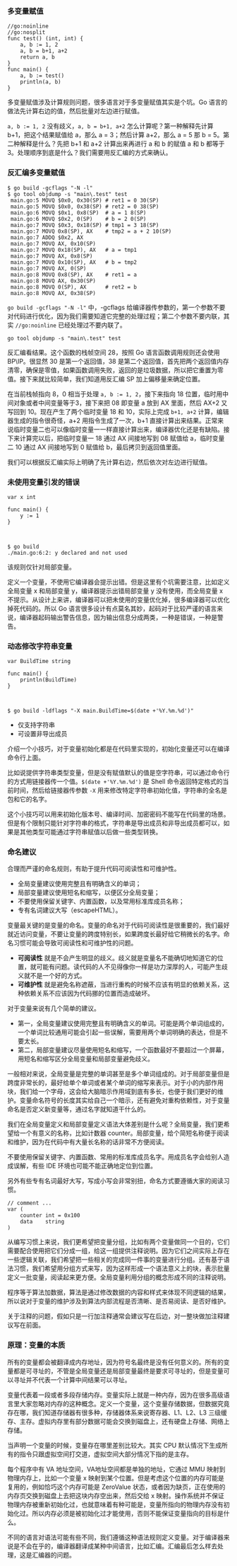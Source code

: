 ### 多变量赋值

    
    
    //go:noinline
    //go:nosplit
    func test() (int, int) {
        a, b := 1, 2
        a, b = b+1, a+2
        return a, b
    }
    func main() {
        a, b := test()
        println(a, b)
    }
    

多变量赋值涉及计算规则问题，很多语言对于多变量赋值其实是个坑。Go 语言的做法先计算右边的值，然后批量对左边进行赋值。

`a, b := 1, 2` 没有歧义，`a, b = b+1, a+2` 怎么计算呢？第一种解释先计算 b+1，把这个结果赋值给 a，那么 a =
3；然后计算 a+2，那么 a = 5 那 b = 5。第二种解释是什么？先把 b+1 和 a+2 计算出来再进行 a 和 b 的赋值 a 和 b 都等于
3。处理顺序到底是什么？我们需要用反汇编的方式来确认。

### 反汇编多变量赋值

    
    
    $ go build -gcflags "-N -l"
    $ go tool objdump -s "main\.test" test
     main.go:5 MOVQ $0x0, 0x30(SP) # ret1 = 0 30(SP)
     main.go:5 MOVQ $0x0, 0x38(SP) # ret2 = 0 38(SP)
     main.go:6 MOVQ $0x1, 0x8(SP)  # a = 1 8(SP)
     main.go:6 MOVQ $0x2, 0(SP)    # b = 2 0(SP)
     main.go:7 MOVQ $0x3, 0x18(SP) # tmp1 = 3 18(SP)
     main.go:7 MOVQ 0x8(SP), AX    # tmp2 = a + 2 10(SP)
     main.go:7 ADDQ $0x2, AX
     main.go:7 MOVQ AX, 0x10(SP)
     main.go:7 MOVQ 0x18(SP), AX   # a = tmp1
     main.go:7 MOVQ AX, 0x8(SP)
     main.go:7 MOVQ 0x10(SP), AX   # b = tmp2
     main.go:7 MOVQ AX, 0(SP)
     main.go:8 MOVQ 0x8(SP), AX    # ret1 = a
     main.go:8 MOVQ AX, 0x30(SP)
     main.go:8 MOVQ 0(SP), AX      # ret2 = b
     main.go:8 MOVQ AX, 0x38(SP)
    

`go build -gcflags "-N -l"` 中，-gcflags
给编译器传参数的，第一个参数不要对代码进行优化，因为我们需要知道它完整的处理过程；第二个参数不要内联，其实 `//go:noinline`
已经处理过不要内联了。

    
    
    go tool objdump -s "main\.test" test
    

反汇编看结果。这个函数的栈帧空间 28，按照 Go 语言函数调用规则还会使用 BP\IP。很显然 30 是第一个返回值，38
是第二个返回值，首先把两个返回值内存清零，确保是零值，如果函数调用失败，返回的是垃圾数据，所以把它重置为零值。接下来就比较简单，我们知道用反汇编 SP
加上偏移量来确定位置。

在当前栈帧指向 8，0 相当于处理 `a, b := 1, 2`，接下来指向 18 位置，临时用中间对象或者中间变量等于3，接下来把 08 即变量 a 放到
AX 里面，然后 AX+2 又写回到 10。现在产生了两个临时变量 18 和 10，实际上完成 `b+1, a+2` 计算，编辑器生成的指令很奇怪，a+2
用指令生成了一次，b+1 直接计算出来结果。正常来说临时变量二也可以像临时变量一一样直接计算出来，编译器优化还是有缺陷。接下来计算完以后，把临时变量一 18
通过 AX 间接地写到 08 赋值给 a，临时变量二 10 通过 AX 间接地写到 0 赋值给 b，最后拷贝到返回值里面。

我们可以根据反汇编实际上明确了先计算右边，然后依次对左边进行赋值。

### 未使用变量引发的错误

    
    
    var x int
    
    func main() {
        y := 1
    }
    
    
    
    $ go build
    ./main.go:6:2: y declared and not used
    

该规则仅针对局部变量。

定义一个变量，不使用它编译器会提示出错。但是这里有个坑需要注意，比如定义全局变量 x 和局部变量 y，编译器提示出错局部变量 y 没有使用，而全局变量 x
不提示。从设计上来讲，编译器可以把未使用的变量优化掉，很多编译器可以优化掉死代码的。所以 Go
语言很多设计有点莫名其妙，起码对于比较严谨的语言来说，编译器起码输出警告信息，因为输出信息分成两类，一种是错误，一种是警告。

### 动态修改字符串变量

    
    
    var BuildTime string
    
    func main() {
        println(BuildTime)
    }
    
    
    
    $ go build -ldflags "-X main.BuildTime=$(date +'%Y.%m.%d')"
    

  * 仅支持字符串
  * 可设置非导出成员

介绍一个小技巧，对于变量初始化都是在代码里实现的，初始化变量还可以在编译命令行上面。

比如说提供字符串类型变量，但是没有赋值默认的值是空字符串，可以通过命令行的方式用链接器传一个值。`$(date +'%Y.%m.%d')` 是 Shell
命令返回特定格式的当前时间，然后给链接器传参数 `-X` 用来修改特定字符串初始化值，字符串的全名是包和它的名字。

这个小技巧可以用来初始化版本号、编译时间、加密密码不能写在代码里的场景。但是有个限制只能针对字符串的格式，字符串是导出成员和非导出成员都可以，如果是其他类型可能通过字符串赋值以后做一些类型转换。

### 命名建议

合理而严谨的命名规则，有助于提升代码可阅读性和可维护性。

  * 全局变量建议使用完整且有明确含义的单词；
  * 局部变量建议使用短名和缩写，以便区分全局变量；
  * 不要使用保留关键字、内置函数，以及常用标准库成员名称；
  * 专有名词建议大写（escapeHTML）。

变量最关键的是变量的命名。变量的命名对于代码可阅读性是很重要的，我们最好就近访问变量，不要让变量的跨度特别长，如果跨度长最好给它稍微长的名字。命名习惯可能会导致可阅读性和可维护性的问题。

  * **可阅读性** 就是不会产生明显的歧义。歧义就是变量名不能确切地知道它的位置，就可能有问题。读代码的人不见得像你一样是功力深厚的人，可能产生歧义就不是一个好的方式。
  * **可维护性** 就是避免名称遮蔽，当进行重构的时候不应该有明显的依赖关系，这种依赖关系不应该因为代码挪的位置而造成破坏。

对于变量来说有几个简单的建议。

  * 第一，全局变量建议使用完整且有明确含义的单词。可能是两个单词组成的，一个单词比较通用可能会引起一些误解，需要用两个单词明确的表达，但是不要太长。
  * 第二，局部变量建议尽量使用短名和缩写，一个函数最好不要超过一个屏幕，用短名和缩写区分全局变量和局部变量避免歧义。

一般相对来说，全局变量是完整的单词甚至是多个单词组成的。对于局部变量但是跨度非常长的，最好给单个单词或者某个单词的缩写来表示。对于小的内部作用块，我们给一个字母，这会给大脑暗示作用域到底有多长，也便于我们更好的维护。变量命名符号的长度其实给自己一个暗示，还有避免对重构依赖性，对于变量命名是否定义新变量等，通过名字就知道干什么的。

我们在全局变量定义和局部变量定义语法大体差别是什么呢？全局变量，我们更希望给一个有意义的名称，比如计数器
counter。局部变量，给个简短名称便于阅读和维护，因为在代码中有大量长名称的话非常不方便阅读。

不要使用保留关键字、内置函数、常用的标准库成员名字。用成员名字会给别人造成误解，有些 IDE 环境也可能不能正确地定位到位置。

另外有些专有名词最好大写，写成小写会非常别扭，命名方式要遵循大家的阅读习惯。

    
    
    // comment ...
    var (
        counter int = 0x100
        data    string
    )
    

从编写习惯上来说，我们更希望把变量分组，比如有两个变量做同一个目的，它们需要配合使用把它们分成一组，给这一组提供注释说明。因为它们之间实际上存在一些逻辑关联，我们希望把一些相关的完成同一件事的变量进行分组。还有基于语法习惯，我们希望用分组方式来写，因为这样形成一个语法意义上的块，表示批量定义一批变量，阅读起来更方便。全局变量利用分组的概念形成不同的注释说明。

程序等于算法加数据，算法是通过修改数据的内容和样式来体现不同逻辑的结果，所以说对于变量的维护涉及到算法内部流程是否清晰、是否易阅读、是否好维护。

关于注释的问题，假如只是一行加注释通常会建议写在后边，对一整块做加注释建议写在前面。

### 原理：变量的本质

所有的变量都会被翻译成内存地址，因为符号名最终是没有任何意义的。所有的变量都是可寻址的，不管是全局变量还是局部变量最终是要求可寻址的，但是变量可以寻址并不代表一个计算中间结果可以寻址。

变量代表着一段或者多段存储内存。变量实际上就是一种内存，因为在很多高级语言里大家忽略对内存的这种概念。定义一个变量，这个变量存储数据，但数据究竟存在哪，我们知道存储器有很多种，存储器体系来说寄存器、L1、L2、L3
三级缓存、主存。虚拟内存里有部分数据可能会交换到磁盘上，还有硬盘上存储、网络上存储。

当声明一个变量的时候，变量存在哪里差别比较大。其实 CPU 默认情况下生成所有的指令只跟虚拟空间打交道，虚拟空间大部分情况下指的是主存。

每个程序中有 VA 地址空间，VA地址空间都是单独的地址，它通过 MMU 映射到物理内存上，比如一个变量 x
映射到某个位置。但是考虑这个位置的内存可能是复用的，例如恰巧这个内存可能是 ZeroValue
状态，或者因为缺页，正在使用的内存页交换到磁盘上去把这块内存空出来，然后交给 x
映射。操作系统并不保证物理内存被重新初始化过，也就意味着有种可能是，变量所指向的物理内存没有初始化过。所以内存必须是被初始化过才能使用，否则不能保证变量指向的目标是什么。

不同的语言对语法可能有些不同，我们遵循这种语法规则定义变量。对于编译器来说是不会在乎的，编译器翻译成某种中间语言，比如汇编。汇编最后怎么样去处理，这是汇编器的问题。

